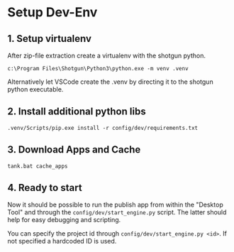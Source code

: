 # Setup Dev-Env

## 1. Setup virtualenv
After zip-file extraction create a virtualenv with the shotgun python.
```
c:\Program Files\Shotgun\Python3\python.exe -m venv .venv
```
Alternatively let VSCode create the .venv by directing it to the shotgun python executable.

## 2. Install additional python libs

```
.venv/Scripts/pip.exe install -r config/dev/requirements.txt
```

## 3. Download Apps and Cache

```
tank.bat cache_apps
```

## 4. Ready to start

Now it should be possible to run the publish app from within the "Desktop Tool" and through the `config/dev/start_engine.py` script. The latter should help for easy debugging and scripting.

You can specify the project id through `config/dev/start_engine.py <id>`. If not specified a hardcoded ID is used. 
